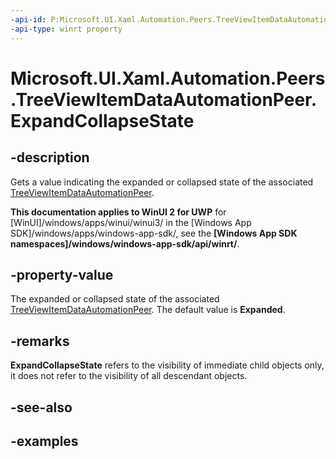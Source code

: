 ```yaml
---
-api-id: P:Microsoft.UI.Xaml.Automation.Peers.TreeViewItemDataAutomationPeer.ExpandCollapseState
-api-type: winrt property
---
```


# Microsoft.UI.Xaml.Automation.Peers.TreeViewItemDataAutomationPeer.ExpandCollapseState

<!--
public Windows.UI.Xaml.Automation.ExpandCollapseState ExpandCollapseState { get; }
-->

## -description

Gets a value indicating the expanded or collapsed state of the associated [TreeViewItemDataAutomationPeer](treeviewitemdataautomationpeer.md).

**This documentation applies to WinUI 2 for UWP** for [WinUI]/windows/apps/winui/winui3/ in the [Windows App SDK]/windows/apps/windows-app-sdk/, see the **[Windows App SDK namespaces]/windows/windows-app-sdk/api/winrt/**.

## -property-value

The expanded or collapsed state of the associated [TreeViewItemDataAutomationPeer](treeviewitemdataautomationpeer.md). The default value is **Expanded**.

## -remarks

**ExpandCollapseState** refers to the visibility of immediate child objects only, it does not refer to the visibility of all descendant objects.  

## -see-also

## -examples
